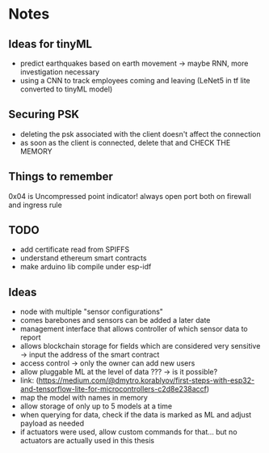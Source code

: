 # Notes

## Ideas for tinyML

- predict earthquakes based on earth movement -> maybe RNN, more investigation necessary
- using a CNN to track employees coming and leaving (LeNet5 in tf lite converted to tinyML model)

## Securing PSK

- deleting the psk associated with the client doesn't affect the connection
- as soon as the client is connected, delete that and CHECK THE MEMORY

## Things to remember

0x04 is Uncompressed point indicator!
always open port both on firewall and ingress rule

## TODO

- add certificate read from SPIFFS
- understand ethereum smart contracts
- make arduino lib compile under esp-idf

## Ideas

- node with multiple "sensor configurations"
- comes barebones and sensors can be added a later date
- management interface that allows controller of which sensor data to report
- allows blockchain storage for fields which are considered very sensitive -> input the address of the smart contract
- access control -> only the owner can add new users
- allow pluggable ML at the level of data ??? -> is it possible?
- link: (<https://medium.com/@dmytro.korablyov/first-steps-with-esp32-and-tensorflow-lite-for-microcontrollers-c2d8e238accf>)
- map the model with names in memory
- allow storage of only up to 5 models at a time
- when querying for data, check if the data is marked as ML and adjust payload as needed
- if actuators were used, allow custom commands for that... but no actuators are actually used in this thesis
